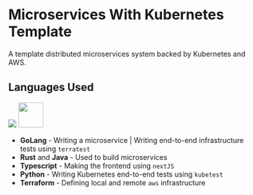 # Microservices With Kubernetes Template

A template distributed microservices system backed by Kubernetes and AWS.

## Languages Used

<p>
    <img src="https://skillicons.dev/icons?i=go,rust,ts,python,java" />
    <img src="https://img.icons8.com/color/48/000000/terraform.png" width="50" height="50" />
</p>

- **GoLang** - Writing a microservice | Writing end-to-end infrastructure tests using `terratest`
- **Rust** and **Java** - Used to build microservices
- **Typescript** - Making the frontend using `nextJS`
- **Python** - Writing Kubernetes end-to-end tests using `kubetest`
- **Terraform** - Defining local and remote `aws` infrastructure